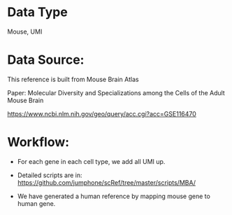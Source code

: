 # Data Type

Mouse, UMI

# Data Source:

This reference is built from Mouse Brain Atlas

Paper: Molecular Diversity and Specializations among the Cells of the Adult Mouse Brain

https://www.ncbi.nlm.nih.gov/geo/query/acc.cgi?acc=GSE116470

# Workflow:

* For each gene in each cell type, we add all UMI up.

* Detailed scripts are in: https://github.com/jumphone/scRef/tree/master/scripts/MBA/

* We have generated a human reference by mapping mouse gene to human gene.











